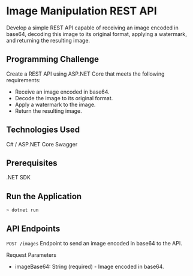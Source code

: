 # Image Manipulation REST API

Develop a simple REST API capable of receiving an image encoded in base64, decoding this image to its original format, applying a watermark, and returning the resulting image.

## Programming Challenge
Create a REST API using ASP.NET Core that meets the following requirements:

- Receive an image encoded in base64.
- Decode the image to its original format.
- Apply a watermark to the image.
- Return the resulting image.

## Technologies Used
C# / ASP.NET Core
Swagger

## Prerequisites
.NET SDK

## Run the Application
```bash 
> dotnet run
```

## API Endpoints
`POST /images`
Endpoint to send an image encoded in base64 to the API.

Request Parameters
- imageBase64: String (required) - Image encoded in base64.